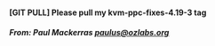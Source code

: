 #### [GIT PULL] Please pull my kvm-ppc-fixes-4.19-3 tag
##### From: Paul Mackerras <paulus@ozlabs.org>

```c
